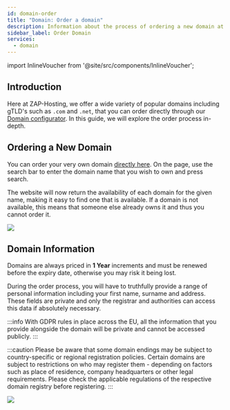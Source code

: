 ```yaml
---
id: domain-order
title: "Domain: Order a domain"
description: Information about the process of ordering a new domain at ZAP-Hosting - ZAP-Hosting.com documentation
sidebar_label: Order Domain
services:
  - domain
---
```


import InlineVoucher from '@site/src/components/InlineVoucher';

## Introduction

Here at ZAP-Hosting, we offer a wide variety of popular domains including gTLD's such as `.com` and `.net`, that you can order directly through our [Domain configurator](https://zap-hosting.com/en/shop/product/domain/). In this guide, we will explore the order process in-depth.

## Ordering a New Domain

You can order your very own domain [directly here](https://zap-hosting.com/en/shop/product/domain/). On the page, use the search bar to enter the domain name that you wish to own and press search.

The website will now return the availability of each domain for the given name, making it easy to find one that is available. If a domain is not available, this means that someone else already owns it and thus you cannot order it.

![](https://screensaver01.zap-hosting.com/index.php/s/cmdoBKgzYeJPPJH/preview)

## Domain Information

Domains are always priced in **1 Year** increments and must be renewed before the expiry date, otherwise you may risk it being lost.

During the order process, you will have to truthfully provide a range of personal information including your first name, surname and address. These fields are private and only the registrar and authorities can access this data if absolutely necessary.

:::info
With GDPR rules in place across the EU, all the information that you provide alongside the domain will be private and cannot be accessed publicly.
:::

:::caution 
Please be aware that some domain endings may be subject to country-specific or regional registration policies. Certain domains are subject to restrictions on who may register them - depending on factors such as place of residence, company headquarters or other legal requirements. Please check the applicable regulations of the respective domain registry before registering.
:::

![](https://screensaver01.zap-hosting.com/index.php/s/d5gNX5mkpctk2c3/preview)